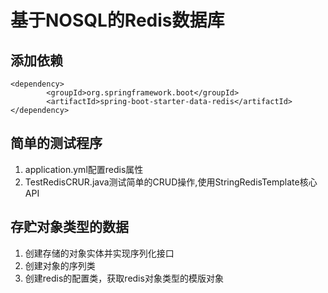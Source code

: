 # 基于NOSQL的Redis数据库

## 添加依赖

```
<dependency>
		<groupId>org.springframework.boot</groupId>
		<artifactId>spring-boot-starter-data-redis</artifactId>
</dependency>
```

## 简单的测试程序

1. application.yml配置redis属性
2. TestRedisCRUR.java测试简单的CRUD操作,使用StringRedisTemplate核心API

## 存贮对象类型的数据
1. 创建存储的对象实体并实现序列化接口
2. 创建对象的序列类
3. 创建redis的配置类，获取redis对象类型的模版对象
